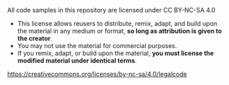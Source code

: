 All code samples in this repository are licensed under CC BY-NC-SA 4.0

* This license allows reusers to distribute, remix, adapt, and build upon the material in any medium or format, **so long as attribution is given to the creator**. 
* You may not use the material for commercial purposes.
* If you remix, adapt, or build upon the material, **you must license the modified material under identical terms**.

https://creativecommons.org/licenses/by-nc-sa/4.0/legalcode